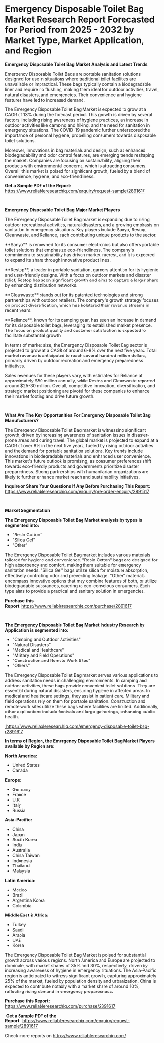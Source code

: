 <p><h1>Emergency Disposable Toilet Bag Market Research Report Forecasted for Period from 2025 -  2032 by Market Type, Market Application, and Region</h1></p><p><strong>Emergency Disposable Toilet Bag Market Analysis and Latest Trends</strong></p>
<p><p>Emergency Disposable Toilet Bags are portable sanitation solutions designed for use in situations where traditional toilet facilities are unavailable or impractical. These bags typically contain a biodegradable liner and require no flushing, making them ideal for outdoor activities, travel, natural disasters, and emergencies. Their convenience and hygiene features have led to increased demand.</p><p>The Emergency Disposable Toilet Bag Market is expected to grow at a CAGR of 13% during the forecast period. This growth is driven by several factors, including rising awareness of hygiene practices, an increase in outdoor activities like camping and hiking, and the need for sanitation in emergency situations. The COVID-19 pandemic further underscored the importance of personal hygiene, propelling consumers towards disposable toilet solutions. </p><p>Moreover, innovations in bag materials and design, such as enhanced biodegradability and odor control features, are emerging trends reshaping the market. Companies are focusing on sustainability, aligning their products with environmental concerns, which is attracting consumers. Overall, this market is poised for significant growth, fueled by a blend of convenience, hygiene, and eco-friendliness.</p></p>
<p><strong>Get a Sample PDF of the Report:&nbsp;</strong> <a href="https://www.reliableresearchiq.com/enquiry/request-sample/2891617?utm_campaign=2713&utm_medium=2&utm_source=Github&utm_content=ia&utm_term=14032025&utm_id=emergency-disposable-toilet-bag">https://www.reliableresearchiq.com/enquiry/request-sample/2891617</a></p>
<p>&nbsp;</p>
<p><strong>Emergency Disposable Toilet Bag Major Market Players</strong></p>
<p><p>The Emergency Disposable Toilet Bag market is expanding due to rising outdoor recreational activities, natural disasters, and a growing emphasis on sanitation in emergency situations. Key players include Sanyo, Restop, Cleanwaste, and Reliance, each contributing unique products to the sector.</p><p>**Sanyo** is renowned for its consumer electronics but also offers portable toilet solutions that emphasize eco-friendliness. The company's commitment to sustainability has driven market interest, and it is expected to expand its share through innovative product lines.</p><p>**Restop**, a leader in portable sanitation, garners attention for its hygienic and user-friendly designs. With a focus on outdoor markets and disaster relief, Restop has seen significant growth and aims to capture a larger share by enhancing distribution networks.</p><p>**Cleanwaste** stands out for its patented technologies and strong partnerships with outdoor retailers. The company's growth strategy focuses on product diversification, which has bolstered their revenue streams in recent years.</p><p>**Reliance**, known for its camping gear, has seen an increase in demand for its disposable toilet bags, leveraging its established market presence. The focus on product quality and customer satisfaction is expected to facilitate substantial growth.</p><p>In terms of market size, the Emergency Disposable Toilet Bag sector is projected to grow at a CAGR of around 6-8% over the next five years. Total market revenue is anticipated to reach several hundred million dollars, primarily driven by outdoor recreation and emergency preparedness initiatives.</p><p>Sales revenues for these players vary, with estimates for Reliance at approximately $50 million annually, while Restop and Cleanwaste reported around $25-30 million. Overall, competitive innovation, diversification, and strategic market positioning are pivotal for these companies to enhance their market footing and drive future growth.</p></p>
<p>&nbsp;</p>
<p><strong>What Are The Key Opportunities For Emergency Disposable Toilet Bag Manufacturers?</strong></p>
<p><p>The Emergency Disposable Toilet Bag market is witnessing significant growth, driven by increasing awareness of sanitation issues in disaster-prone areas and during travel. The global market is projected to expand at a CAGR of over 8% in the next five years, fueled by rising outdoor activities and the demand for portable sanitation solutions. Key trends include innovations in biodegradable materials and enhanced user convenience. This market's future outlook is promising, as consumer preferences shift towards eco-friendly products and governments prioritize disaster preparedness. Strong partnerships with humanitarian organizations are likely to further enhance market reach and sustainability initiatives.</p></p>
<p><strong>Inquire or Share Your Questions If Any Before Purchasing This Report:</strong> <a href="https://www.reliableresearchiq.com/enquiry/pre-order-enquiry/2891617?utm_campaign=2713&utm_medium=2&utm_source=Github&utm_content=ia&utm_term=14032025&utm_id=emergency-disposable-toilet-bag">https://www.reliableresearchiq.com/enquiry/pre-order-enquiry/2891617</a></p>
<p>&nbsp;</p>
<p><strong>Market Segmentation</strong></p>
<p><strong>The Emergency Disposable Toilet Bag Market Analysis by types is segmented into:</strong></p>
<p><ul><li>"Resin Cotton"</li><li>"Silica Gel"</li><li>"Other"</li></ul></p>
<p><p>The Emergency Disposable Toilet Bag market includes various materials tailored for hygiene and convenience. "Resin Cotton" bags are designed for high absorbency and comfort, making them suitable for emergency sanitation needs. "Silica Gel" bags utilize silica for moisture absorption, effectively controlling odor and preventing leakage. "Other" materials encompass innovative options that may combine features of both, or utilize biodegradable substances, catering to eco-conscious consumers. Each type aims to provide a practical and sanitary solution in emergencies.</p></p>
<p><strong>Purchase this Report:&nbsp;</strong><a href="https://www.reliableresearchiq.com/purchase/2891617?utm_campaign=2713&utm_medium=2&utm_source=Github&utm_content=ia&utm_term=14032025&utm_id=emergency-disposable-toilet-bag">https://www.reliableresearchiq.com/purchase/2891617</a></p>
<p>&nbsp;</p>
<p><strong>The Emergency Disposable Toilet Bag Market Industry Research by Application is segmented into:</strong></p>
<p><ul><li>"Camping and Outdoor Activities"</li><li>"Natural Disasters"</li><li>"Medical and Healthcare"</li><li>"Military and Field Operations"</li><li>"Construction and Remote Work Sites"</li><li>"Others"</li></ul></p>
<p><p>The Emergency Disposable Toilet Bag market serves various applications to address sanitation needs in challenging environments. In camping and outdoor activities, these bags provide convenient toilet solutions. They are essential during natural disasters, ensuring hygiene in affected areas. In medical and healthcare settings, they assist in patient care. Military and field operations rely on them for portable sanitation. Construction and remote work sites utilize these bags where facilities are limited. Additionally, other applications include festivals and large gatherings, enhancing public health.</p></p>
<p><a href="https://www.reliableresearchiq.com/emergency-disposable-toilet-bag-r2891617?utm_campaign=2713&utm_medium=2&utm_source=Github&utm_content=ia&utm_term=14032025&utm_id=emergency-disposable-toilet-bag">&nbsp;https://www.reliableresearchiq.com/emergency-disposable-toilet-bag-r2891617</a></p>
<p><strong>In terms of Region, the Emergency Disposable Toilet Bag Market Players available by Region are:</strong></p>
<p>
    <p> <strong> North America: </strong>
        <ul>
            <li>United States</li>
            <li>Canada</li>
        </ul>
        </p> 
    <p> <strong> Europe: </strong>
        <ul>
            <li>Germany</li>
            <li>France</li>
            <li>U.K.</li>
            <li>Italy</li>
            <li>Russia</li>
        </ul>
        </p> 
    <p> <strong> Asia-Pacific: </strong>
        <ul>
            <li>China</li>
            <li>Japan</li>
            <li>South Korea</li>
            <li>India</li>
            <li>Australia</li>
            <li>China Taiwan</li>
            <li>Indonesia</li>
            <li>Thailand</li>
            <li>Malaysia</li>
        </ul>
        </p> 
    <p> <strong> Latin America: </strong>
        <ul>
            <li>Mexico</li>
            <li>Brazil</li>
            <li>Argentina Korea</li>
            <li>Colombia</li>
        </ul>
        </p> 
    <p> <strong> Middle East & Africa: </strong>
        <ul>
            <li>Turkey</li>
            <li>Saudi</li>
            <li>Arabia</li>
            <li>UAE</li>
            <li>Korea</li>
        </ul>
    </p>
    </p>
<p><p>The Emergency Disposable Toilet Bag Market is poised for substantial growth across various regions. North America and Europe are projected to dominate, with market shares of 35% and 30%, respectively, driven by increasing awareness of hygiene in emergency situations. The Asia-Pacific region is anticipated to witness significant growth, capturing approximately 25% of the market, fueled by population density and urbanization. China is expected to contribute notably with a market share of around 10%, reflecting rising demand in emergency preparedness.</p></p>
<p><strong>Purchase this Report: </strong><a href="https://www.reliableresearchiq.com/purchase/2891617?utm_campaign=2713&utm_medium=2&utm_source=Github&utm_content=ia&utm_term=14032025&utm_id=emergency-disposable-toilet-bag">https://www.reliableresearchiq.com/purchase/2891617</a></p>
<p>&nbsp;<strong>Get a Sample PDF of the Report:&nbsp;&nbsp;</strong><a href="https://www.reliableresearchiq.com/enquiry/request-sample/2891617?utm_campaign=2713&utm_medium=2&utm_source=Github&utm_content=ia&utm_term=14032025&utm_id=emergency-disposable-toilet-bag">https://www.reliableresearchiq.com/enquiry/request-sample/2891617</a></p>
<p><strong></strong></p>
<p>Check more reports on <a href="https://www.reliableresearchiq.com/?utm_campaign=2713&utm_medium=2&utm_source=Github&utm_content=ia&utm_term=14032025&utm_id=emergency-disposable-toilet-bag">https://www.reliableresearchiq.com/</a></p>